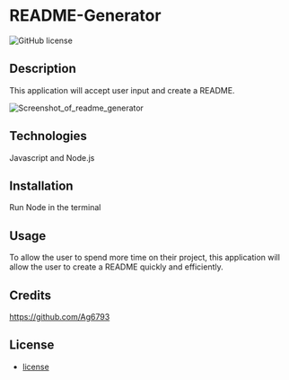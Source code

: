 
# README-Generator

![GitHub license](https://img.shields.io/badge/license-MIT-red.svg)

## Description
This application will accept user input and create a README.

![Screenshot_of_readme_generator](https://user-images.githubusercontent.com/107378358/203195329-5d98e66c-c626-4e01-88bd-3b0289d7daea.jpg)

## Technologies
Javascript and Node.js

## Installation
Run Node in the terminal

## Usage
To allow the user to spend more time on their project, this application will allow the user to create a README quickly and efficiently.

## Credits
https://github.com/Ag6793

## License

* [license](#license)



